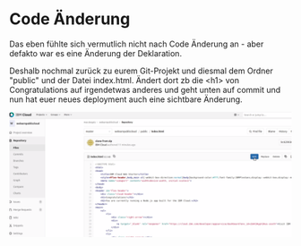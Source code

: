 # Code Änderung

Das eben fühlte sich vermutlich nicht nach Code Änderung an - aber defakto war es eine Änderung der Deklaration. 

Deshalb nochmal zurück zu eurem Git-Projekt und diesmal dem Ordner "public" und der Datei index.html. Ändert dort zb die &lt;h1&gt; von Congratulations auf irgendetwas anderes und geht unten auf commit und nun hat euer neues deployment auch eine sichtbare Änderung.

![](../../../.gitbook/assets/image%20%288%29.png)



